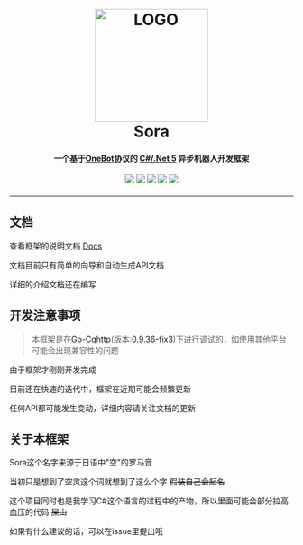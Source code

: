 <h1 align="center">
	<br>
	<img width="200" src="https://i.loli.net/2020/10/14/Q3NPTLuC4no16ye.png" alt="LOGO">
	<br>
	Sora
	<h4 align="center">
        一个基于<a href="https://github.com/howmanybots/onebot">OneBot</a>协议的 <a href="https://dotnet.microsoft.com/download/dotnet/5.0">C#/.Net 5</a> 异步机器人开发框架
	</h4>
	<h4 align="center">
	<img src="https://img.shields.io/nuget/v/Sora?style=for-the-badge&color=ff69b4">
	<img src="https://img.shields.io/badge/OneBot-v11-black?style=for-the-badge">
	<img src="https://img.shields.io/github/license/Yukari316/Sora?style=for-the-badge&color=blueviolet">
	<img src="https://img.shields.io/github/stars/Yukari316/Sora?style=for-the-badge">
	<img src="https://img.shields.io/github/workflow/status/Yukari316/Sora/.NET%20Core/master?style=for-the-badge">
	</h4>
</h1>

----

## 文档

查看框架的说明文档 [Docs](https://sora-docs.yukari.one/)

文档目前只有简单的向导和自动生成API文档

详细的介绍文档还在编写

## 开发注意事项

> 本框架是在[Go-Cqhttp](https://github.com/Mrs4s/go-cqhttp)(版本:[0.9.36-fix3](https://github.com/Mrs4s/go-cqhttp/releases/tag/v0.9.36-fix3))下进行调试的，如使用其他平台可能会出现兼容性的问题

由于框架才刚刚开发完成

目前还在快速的迭代中，框架在近期可能会频繁更新

任何API都可能发生变动，详细内容请关注文档的更新

## 关于本框架

Sora这个名字来源于日语中"空"的罗马音

当初只是想到了空灵这个词就想到了这么个字 ~~假装自己会起名~~

这个项目同时也是我学习C#这个语言的过程中的产物，所以里面可能会部分拉高血压的代码 ~~屎山~~

如果有什么建议的话，可以在issue里提出哦